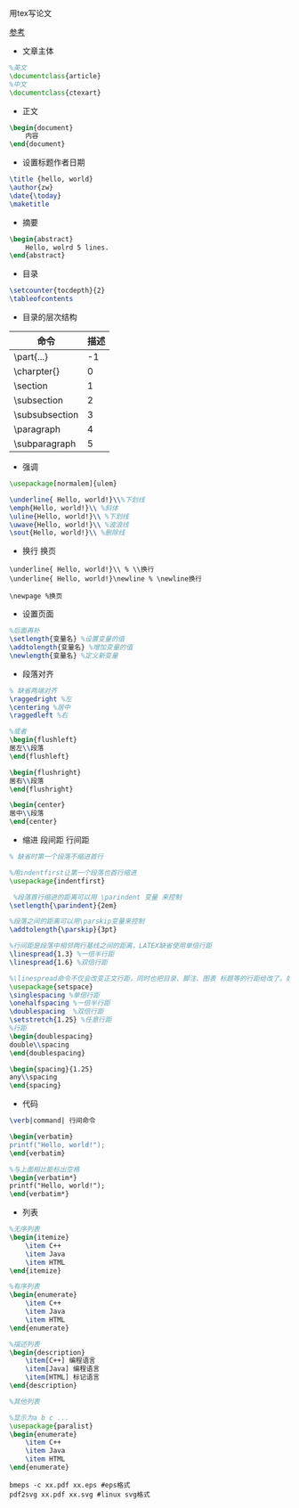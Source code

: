 用tex写论文

[参考](E:\learn\pdf\tex\lnotes2.pdf)

* 文章主体

```latex
%英文
\documentclass{article}
%中文
\documentclass{ctexart}
```

* 正文

```latex
\begin{document}
	内容
\end{document}
```

* 设置标题作者日期

```latex
\title {hello, world}
\author{zw}
\date{\today}
\maketitle
```

* 摘要

```latex
\begin{abstract}
	Hello, wolrd 5 lines.
\end{abstract}
```

* 目录

```latex
\setcounter{tocdepth}{2}
\tableofcontents
```

* 目录的层次结构

| 命令           | 描述 |
| -------------- | ---- |
| \part{...}     | -1   |
| \charpter{}    | 0    |
| \section       | 1    |
| \subsection    | 2    |
| \subsubsection | 3    |
| \paragraph     | 4    |
| \subparagraph  | 5    |

* 强调

```latex
\usepackage[normalem]{ulem}

\underline{	Hello, world!}\\%下划线
\emph{Hello, world!}\\ %斜体
\uline{Hello, world!}\\ %下划线		
\uwave{Hello, world!}\\ %波浪线	
\sout{Hello, world!}\\ %删除线
```

* 换行 换页 

```
\underline{	Hello, world!}\\ % \\换行
\underline{	Hello, world!}\newline % \newline换行

\newpage %换页
```

* 设置页面

```latex
%后面再补
\setlength{变量名} %设置变量的值 
\addtolength{变量名} %增加变量的值 
\newlength{变量名} %定义新变量
```

* 段落对齐

```latex
% 缺省两端对齐
\raggedright %左
\centering %居中
\raggedleft %右

%或者
\begin{flushleft}
居左\\段落 
\end{flushleft}

\begin{flushright}
居右\\段落 
\end{flushright}

\begin{center} 
居中\\段落 
\end{center}
```

* 缩进 段间距 行间距

```latex
% 缺省时第一个段落不缩进首行

%用indentfirst让第一个段落也首行缩进
\usepackage{indentfirst}

 %段落首行缩进的距离可以用 \parindent 变量 来控制
\setlength{\parindent}{2em} 

%段落之间的距离可以用\parskip变量来控制
\addtolength{\parskip}{3pt}

%行间距是段落中相邻两行基线之间的距离，LATEX缺省使用单倍行距
\linespread{1.3} %一倍半行距 
\linespread{1.6} %双倍行距

%\linespread命令不仅会改变正文行距，同时也把目录、脚注、图表 标题等的行距给改了。如果只想改正文行距，可以使用setspace宏包
\usepackage{setspace} 
\singlespacing %单倍行距
\onehalfspacing %一倍半行距 
\doublespacing  %双倍行距
\setstretch{1.25} %任意行距
%行距
\begin{doublespacing} 
double\\spacing 
\end{doublespacing}

\begin{spacing}{1.25}
any\\spacing 
\end{spacing}
```

* 代码

```latex
\verb|command| 行间命令

\begin{verbatim} 
printf("Hello, world!");
\end{verbatim}

%与上面相比能标出空格
\begin{verbatim*}
printf("Hello, world!"); 
\end{verbatim*}
```

* 列表

```latex
%无序列表
\begin{itemize}
    \item C++ 
    \item Java 
    \item HTML
\end{itemize}

%有序列表
\begin{enumerate}
    \item C++ 
    \item Java 
    \item HTML
\end{enumerate}

%描述列表
\begin{description}
    \item[C++] 编程语言 
    \item[Java] 编程语言 
    \item[HTML] 标记语言 
\end{description}

%其他列表

%显示为a b c ...
\usepackage{paralist}
\begin{enumerate} 
    \item C++ 
    \item Java 
    \item HTML
\end{enumerate}
```



```shell
bmeps -c xx.pdf xx.eps #eps格式
pdf2svg xx.pdf xx.svg #linux svg格式

```

